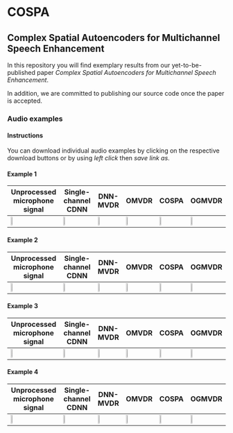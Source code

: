 # COSPA
## Complex Spatial Autoencoders for Multichannel Speech Enhancement

In this repository you will find exemplary results from our yet-to-be-published paper *Complex Spatial Autoencoders for Multichannel Speech Enhancement*. 

In addition, we are committed to publishing our source code once the paper is accepted. 


### Audio examples 
#### Instructions
You can download individual audio examples by clicking on the respective download buttons or by using *left click* then *save link as*. 

#### Example 1
 Unprocessed microphone signal | Single-channel CDNN | DNN-MVDR | OMVDR | COSPA | OGMVDR  
 ----------------------------- | ------------------- | -------- | ----- | ----- | -----   
[<img src="https://cdn.iconscout.com/icon/premium/png-256-thumb/download-button-1136559.png" width="20%">](https://github.com/ModarHalimeh/COSPA/raw/main/audiosamples/sample_8_mic.wav) | [<img src="https://cdn.iconscout.com/icon/premium/png-256-thumb/download-button-1136559.png" width="20%">](https://github.com/ModarHalimeh/COSPA/raw/main/audiosamples/sample_8_SingleChannelComplexDNN.wav) | [<img src="https://cdn.iconscout.com/icon/premium/png-256-thumb/download-button-1136559.png" width="20%">](https://github.com/ModarHalimeh/COSPA/raw/main/audiosamples/sample_8_DNN-MVDR.wav) | [<img src="https://cdn.iconscout.com/icon/premium/png-256-thumb/download-button-1136559.png" width="20%">](https://github.com/ModarHalimeh/COSPA/raw/main/audiosamples/sample_8_OMVDR.wav) | [<img src="https://cdn.iconscout.com/icon/premium/png-256-thumb/download-button-1136559.png" width="20%">](https://github.com/ModarHalimeh/COSPA/raw/main/audiosamples/sample_8_COSPA.wav) | [<img src="https://cdn.iconscout.com/icon/premium/png-256-thumb/download-button-1136559.png" width="20%">](https://github.com/ModarHalimeh/COSPA/raw/main/audiosamples/sample_8_OGMVDR.wav) 


#### Example 2
 Unprocessed microphone signal | Single-channel CDNN | DNN-MVDR | OMVDR | COSPA | OGMVDR  
 ----------------------------- | ------------------- | -------- | ----- | ----- | -----   
[<img src="https://cdn.iconscout.com/icon/premium/png-256-thumb/download-button-1136559.png" width="20%">](https://github.com/ModarHalimeh/COSPA/raw/main/audiosamples/sample_34_mic.wav) | [<img src="https://cdn.iconscout.com/icon/premium/png-256-thumb/download-button-1136559.png" width="20%">](https://github.com/ModarHalimeh/COSPA/raw/main/audiosamples/sample_34_SingleChannelComplexDNN.wav) | [<img src="https://cdn.iconscout.com/icon/premium/png-256-thumb/download-button-1136559.png" width="20%">](https://github.com/ModarHalimeh/COSPA/raw/main/audiosamples/sample_34_DNN-MVDR.wav) | [<img src="https://cdn.iconscout.com/icon/premium/png-256-thumb/download-button-1136559.png" width="20%">](https://github.com/ModarHalimeh/COSPA/raw/main/audiosamples/sample_34_OMVDR.wav) | [<img src="https://cdn.iconscout.com/icon/premium/png-256-thumb/download-button-1136559.png" width="20%">](https://github.com/ModarHalimeh/COSPA/raw/main/audiosamples/sample_34_COSPA.wav) | [<img src="https://cdn.iconscout.com/icon/premium/png-256-thumb/download-button-1136559.png" width="20%">](https://github.com/ModarHalimeh/COSPA/raw/main/audiosamples/sample_34_OGMVDR.wav) 


#### Example 3
 Unprocessed microphone signal | Single-channel CDNN | DNN-MVDR | OMVDR | COSPA | OGMVDR  
 ----------------------------- | ------------------- | -------- | ----- | ----- | -----   
[<img src="https://cdn.iconscout.com/icon/premium/png-256-thumb/download-button-1136559.png" width="20%">](https://github.com/ModarHalimeh/COSPA/raw/main/audiosamples/sample_51_mic.wav) | [<img src="https://cdn.iconscout.com/icon/premium/png-256-thumb/download-button-1136559.png" width="20%">](https://github.com/ModarHalimeh/COSPA/raw/main/audiosamples/sample_51_SingleChannelComplexDNN.wav) | [<img src="https://cdn.iconscout.com/icon/premium/png-256-thumb/download-button-1136559.png" width="20%">](https://github.com/ModarHalimeh/COSPA/raw/main/audiosamples/sample_51_DNN-MVDR.wav) | [<img src="https://cdn.iconscout.com/icon/premium/png-256-thumb/download-button-1136559.png" width="20%">](https://github.com/ModarHalimeh/COSPA/raw/main/audiosamples/sample_51_OMVDR.wav) | [<img src="https://cdn.iconscout.com/icon/premium/png-256-thumb/download-button-1136559.png" width="20%">](https://github.com/ModarHalimeh/COSPA/raw/main/audiosamples/sample_51_COSPA.wav) | [<img src="https://cdn.iconscout.com/icon/premium/png-256-thumb/download-button-1136559.png" width="20%">](https://github.com/ModarHalimeh/COSPA/raw/main/audiosamples/sample_51_OGMVDR.wav) 


#### Example 4
 Unprocessed microphone signal | Single-channel CDNN | DNN-MVDR | OMVDR | COSPA | OGMVDR  
 ----------------------------- | ------------------- | -------- | ----- | ----- | -----   
[<img src="https://cdn.iconscout.com/icon/premium/png-256-thumb/download-button-1136559.png" width="20%">](https://github.com/ModarHalimeh/COSPA/raw/main/audiosamples/sample_87_mic.wav) | [<img src="https://cdn.iconscout.com/icon/premium/png-256-thumb/download-button-1136559.png" width="20%">](https://github.com/ModarHalimeh/COSPA/raw/main/audiosamples/sample_87_SingleChannelComplexDNN.wav) | [<img src="https://cdn.iconscout.com/icon/premium/png-256-thumb/download-button-1136559.png" width="20%">](https://github.com/ModarHalimeh/COSPA/raw/main/audiosamples/sample_87_DNN-MVDR.wav) | [<img src="https://cdn.iconscout.com/icon/premium/png-256-thumb/download-button-1136559.png" width="20%">](https://github.com/ModarHalimeh/COSPA/raw/main/audiosamples/sample_87_OMVDR.wav) | [<img src="https://cdn.iconscout.com/icon/premium/png-256-thumb/download-button-1136559.png" width="20%">](https://github.com/ModarHalimeh/COSPA/raw/main/audiosamples/sample_87_COSPA.wav) | [<img src="https://cdn.iconscout.com/icon/premium/png-256-thumb/download-button-1136559.png" width="20%">](https://github.com/ModarHalimeh/COSPA/raw/main/audiosamples/sample_87_OGMVDR.wav) 


